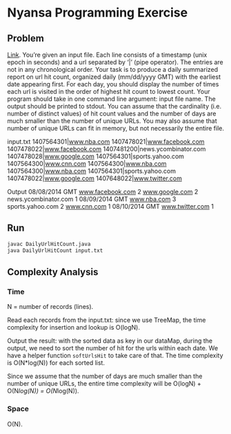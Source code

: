 # Nyansa Programming Exercise

## Problem
[Link](https://sites.google.com/a/nyansa.com/nyansa-programming-exercise/).
You’re given an input file. Each line consists of a timestamp (unix epoch in seconds) and a url separated by ‘|’ (pipe operator). The entries are not in any chronological order. Your task is to produce a daily summarized report on url hit count, organized daily (mm/dd/yyyy GMT) with the earliest date appearing first. For each day, you should display the number of times each url is visited in the order of highest hit count to lowest count. Your program should take in one command line argument: input file name. The output should be printed to stdout. You can assume that the cardinality (i.e. number of distinct values) of hit count values and the number of days are much smaller than the number of unique URLs. You may also assume that number of unique URLs can fit in memory, but not necessarily the entire file.

input.txt
1407564301|www.nba.com
1407478021|www.facebook.com
1407478022|www.facebook.com
1407481200|news.ycombinator.com
1407478028|www.google.com
1407564301|sports.yahoo.com
1407564300|www.cnn.com
1407564300|www.nba.com
1407564300|www.nba.com
1407564301|sports.yahoo.com
1407478022|www.google.com
1407648022|www.twitter.com

Output
08/08/2014 GMT
www.facebook.com 2
www.google.com 2
news.ycombinator.com 1
08/09/2014 GMT
www.nba.com 3
sports.yahoo.com 2
www.cnn.com 1
08/10/2014 GMT
www.twitter.com 1

## Run
```bash
javac DailyUrlHitCount.java
java DailyUrlHitCount input.txt
```

## Complexity Analysis
### Time
N = number of records (lines).

Read each records from the input.txt: since we use TreeMap, the time complexity for insertion and lookup is O(logN).

Output the result: with the sorted data as key in our dataMap, during the output, we need to sort the number of hit for the urls within each date. We have a helper function ```softUrlsHit``` to take care of that. The time complexity is O(N*log(N)) for each sorted list.

Since we assume that the number of days are much smaller than the number of unique URLs, the entire time complexity will be O(logN) + O(N*log(N)) = O(N*log(N)).

### Space
O(N).
